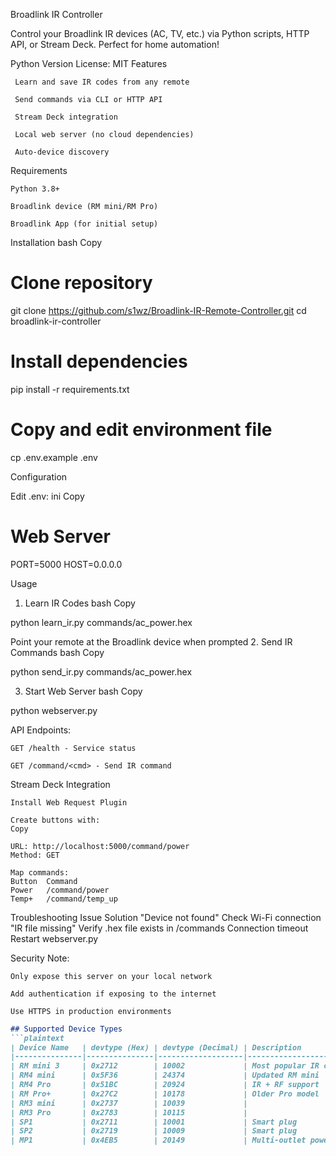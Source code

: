 Broadlink IR Controller 

Control your Broadlink IR devices (AC, TV, etc.) via Python scripts, HTTP API, or Stream Deck. Perfect for home automation!

Python Version
License: MIT
Features 

     Learn and save IR codes from any remote

     Send commands via CLI or HTTP API

     Stream Deck integration

     Local web server (no cloud dependencies)

     Auto-device discovery


Requirements 

    Python 3.8+

    Broadlink device (RM mini/RM Pro)

    Broadlink App (for initial setup)

Installation 
bash
Copy

# Clone repository
git clone https://github.com/s1wz/Broadlink-IR-Remote-Controller.git
cd broadlink-ir-controller

# Install dependencies
pip install -r requirements.txt

# Copy and edit environment file
cp .env.example .env

Configuration 

Edit .env:
ini
Copy

# Web Server
PORT=5000
HOST=0.0.0.0

Usage 
1. Learn IR Codes
bash
Copy

python learn_ir.py commands/ac_power.hex

Point your remote at the Broadlink device when prompted
2. Send IR Commands
bash
Copy

python send_ir.py commands/ac_power.hex

3. Start Web Server
bash
Copy

python webserver.py

API Endpoints:

    GET /health - Service status

    GET /command/<cmd> - Send IR command

Stream Deck Integration 

    Install Web Request Plugin

    Create buttons with:
    Copy

    URL: http://localhost:5000/command/power
    Method: GET

    Map commands:
    Button	Command
    Power	/command/power
    Temp+	/command/temp_up

Troubleshooting 
Issue	Solution
"Device not found"	Check Wi-Fi connection
"IR file missing"	Verify .hex file exists in /commands
Connection timeout	Restart webserver.py

Security Note:

    Only expose this server on your local network

    Add authentication if exposing to the internet

    Use HTTPS in production environments

```markdown
## Supported Device Types
```plaintext
| Device Name   | devtype (Hex) | devtype (Decimal) | Description                     |
|---------------|---------------|-------------------|---------------------------------|
| RM mini 3     | 0x2712        | 10002             | Most popular IR controller      |
| RM4 mini      | 0x5F36        | 24374             | Updated RM mini                 |
| RM4 Pro       | 0x51BC        | 20924             | IR + RF support                 |
| RM Pro+       | 0x27C2        | 10178             | Older Pro model                 |
| RM3 mini      | 0x2737        | 10039             |                                 |
| RM3 Pro       | 0x2783        | 10115             |                                 |
| SP1           | 0x2711        | 10001             | Smart plug                      |
| SP2           | 0x2719        | 10009             | Smart plug                      |
| MP1           | 0x4EB5        | 20149             | Multi-outlet power strip        |


